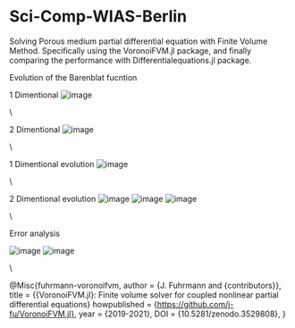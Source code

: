 # Sci-Comp-WIAS-Berlin

Solving Porous medium partial differential equation with Finite Volume Method. Specifically using the VoronoiFVM.jl package, and finally comparing the performance with Differentialequations.jl package.

Evolution of the Barenblat fucntion

1 Dimentional
![image](https://user-images.githubusercontent.com/38491149/166873345-0438136e-7f96-4602-ae4e-70ac3bc5ead8.png)

\\

2 Dimentional
![image](https://user-images.githubusercontent.com/38491149/166873408-135834c1-8b8f-4bf2-98aa-1e8a0f84c1e8.png)

\\

1 Dimentional evolution 
![image](https://user-images.githubusercontent.com/38491149/166873513-2a391cfa-9ebf-4994-a6fb-ed3a5020f843.png)

\\

2 Dimentional evolution 
![image](https://user-images.githubusercontent.com/38491149/166873579-e2f26c60-e8f4-4cdb-99d4-fe1faaafea3b.png)
![image](https://user-images.githubusercontent.com/38491149/166873614-dc4a8347-d9cb-4932-bbe8-89845b8acc8f.png)
![image](https://user-images.githubusercontent.com/38491149/166873645-c38394a1-4d69-443f-8df7-9b9a4809ef1c.png)

\\

Error analysis

![image](https://user-images.githubusercontent.com/38491149/166873797-62c6c680-5487-4107-84a1-ee76046570be.png)
![image](https://user-images.githubusercontent.com/38491149/166873825-5b282abb-d24f-44e0-ac27-14208634c1e0.png)


\\

@Misc{fuhrmann-voronoifvm,
  author = {J. Fuhrmann and {contributors}},
  title = {{VoronoiFVM.jl}: Finite volume solver for coupled nonlinear partial differential equations}
  howpublished = {https://github.com/j-fu/VoronoiFVM.jl},
  year = {2019-2021},
  DOI = {10.5281/zenodo.3529808},
}
